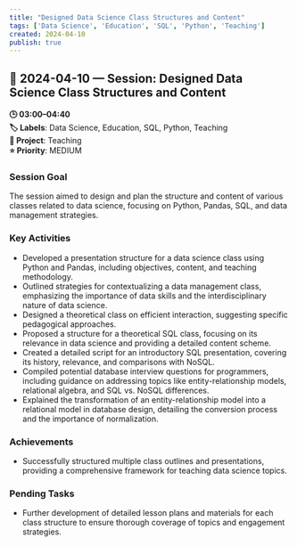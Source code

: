 ```yaml
---
title: "Designed Data Science Class Structures and Content"
tags: ['Data Science', 'Education', 'SQL', 'Python', 'Teaching']
created: 2024-04-10
publish: true
---
```


## 📅 2024-04-10 — Session: Designed Data Science Class Structures and Content

**🕒 03:00–04:40**  
**🏷️ Labels**: Data Science, Education, SQL, Python, Teaching  
**📂 Project**: Teaching  
**⭐ Priority**: MEDIUM  


### Session Goal
The session aimed to design and plan the structure and content of various classes related to data science, focusing on Python, Pandas, SQL, and data management strategies.

### Key Activities
- Developed a presentation structure for a data science class using Python and Pandas, including objectives, content, and teaching methodology.
- Outlined strategies for contextualizing a data management class, emphasizing the importance of data skills and the interdisciplinary nature of data science.
- Designed a theoretical class on efficient interaction, suggesting specific pedagogical approaches.
- Proposed a structure for a theoretical SQL class, focusing on its relevance in data science and providing a detailed content scheme.
- Created a detailed script for an introductory SQL presentation, covering its history, relevance, and comparisons with NoSQL.
- Compiled potential database interview questions for programmers, including guidance on addressing topics like entity-relationship models, relational algebra, and SQL vs. NoSQL differences.
- Explained the transformation of an entity-relationship model into a relational model in database design, detailing the conversion process and the importance of normalization.

### Achievements
- Successfully structured multiple class outlines and presentations, providing a comprehensive framework for teaching data science topics.

### Pending Tasks
- Further development of detailed lesson plans and materials for each class structure to ensure thorough coverage of topics and engagement strategies.
